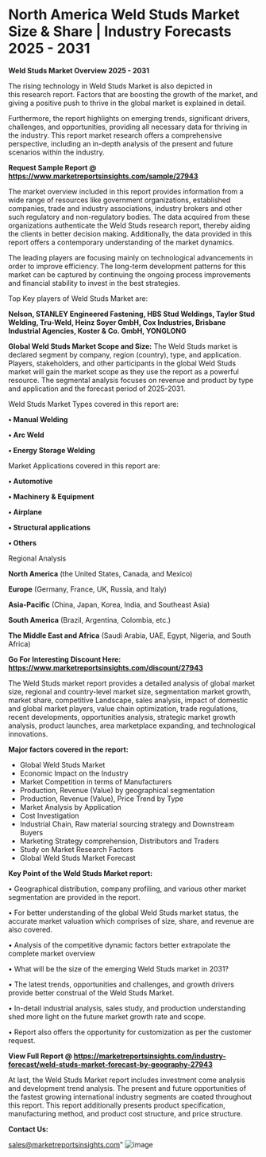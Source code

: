 # North America Weld Studs Market Size & Share | Industry Forecasts 2025 - 2031

<Strong> Weld Studs Market Overview 2025 - 2031</strong>

The rising technology in Weld Studs Market is also depicted in this research report. Factors that are boosting the growth of the market, and giving a positive push to thrive in the global market is explained in detail.

Furthermore, the report highlights on emerging trends, significant drivers, challenges, and opportunities, providing all necessary data for thriving in the industry. This report market research offers a comprehensive perspective, including an in-depth analysis of the present and future scenarios within the industry.

<strong>Request Sample Report @ <a href=https://www.marketreportsinsights.com/sample/27943>https://www.marketreportsinsights.com/sample/27943</a></strong>

The market overview included in this report provides information from a wide range of resources like government organizations, established companies, trade and industry associations, industry brokers and other such regulatory and non-regulatory bodies. The data acquired from these organizations authenticate the Weld Studs research report, thereby aiding the clients in better decision making. Additionally, the data provided in this report offers a contemporary understanding of the market dynamics.

The leading players are focusing mainly on technological advancements in order to improve efficiency. The long-term development patterns for this market can be captured by continuing the ongoing process improvements and financial stability to invest in the best strategies.

Top Key players of Weld Studs Market are:

<strong>Nelson, STANLEY Engineered Fastening, HBS Stud Weldings, Taylor Stud Welding, Tru-Weld, Heinz Soyer GmbH, Cox Industries, Brisbane Industrial Agencies, Koster & Co. GmbH, YONGLONG</strong>

<strong><b>Global Weld Studs Market Scope and Size:</b></strong>
The Weld Studs market is declared segment by company, region (country), type, and application. Players, stakeholders, and other participants in the global Weld Studs market will gain the market scope as they use the report as a powerful resource. The segmental analysis focuses on revenue and product by type and application and the forecast period of 2025-2031.

Weld Studs Market Types covered in this report are:

<strong>• Manual Welding

• Arc Weld

• Energy Storage Welding</strong>

Market Applications covered in this report are:

<strong>• Automotive

• Machinery & Equipment

• Airplane

• Structural applications

• Others</strong> 

Regional Analysis

<strong>North America</strong> (the United States, Canada, and Mexico)

<strong>Europe</strong> (Germany, France, UK, Russia, and Italy)

<strong>Asia-Pacific</strong> (China, Japan, Korea, India, and Southeast Asia)

<strong>South America</strong> (Brazil, Argentina, Colombia, etc.)

<strong>The Middle East and Africa</strong> (Saudi Arabia, UAE, Egypt, Nigeria, and South Africa)

<strong>Go For Interesting Discount Here: <a href=https://www.marketreportsinsights.com/discount/27943>https://www.marketreportsinsights.com/discount/27943</a></strong>

The Weld Studs market report provides a detailed analysis of global market size, regional and country-level market size, segmentation market growth, market share, competitive Landscape, sales analysis, impact of domestic and global market players, value chain optimization, trade regulations, recent developments, opportunities analysis, strategic market growth analysis, product launches, area marketplace expanding, and technological innovations.

<strong><b>Major factors covered in the report:</b></strong>
<ul>
  <li>Global Weld Studs Market </li>
  <li>Economic Impact on the Industry</li>
  <li>Market Competition in terms of Manufacturers</li>
  <li>Production, Revenue (Value) by geographical segmentation</li>
  <li>Production, Revenue (Value), Price Trend by Type</li>
  <li>Market Analysis by Application</li>
  <li>Cost Investigation</li>
  <li>Industrial Chain, Raw material sourcing strategy and Downstream Buyers</li>
  <li>Marketing Strategy comprehension, Distributors and Traders</li>
  <li>Study on Market Research Factors</li>
  <li>Global Weld Studs Market Forecast</li>
</ul>

<strong><b>Key Point of the Weld Studs Market report:</b></strong>

• Geographical distribution, company profiling, and various other market segmentation are provided in the report.

• For better understanding of the global Weld Studs market status, the accurate market valuation which comprises of size, share, and revenue are also covered.

• Analysis of the competitive dynamic factors better extrapolate the complete market overview

• What will be the size of the emerging Weld Studs market in 2031?

• The latest trends, opportunities and challenges, and growth drivers provide better construal of the Weld Studs Market.

• In-detail industrial analysis, sales study, and production understanding shed more light on the future market growth rate and scope.

• Report also offers the opportunity for customization as per the customer request.

<strong><b>View Full Report @ <a href=https://marketreportsinsights.com/industry-forecast/weld-studs-market-forecast-by-geography-27943>https://marketreportsinsights.com/industry-forecast/weld-studs-market-forecast-by-geography-27943</a></b></strong>


At last, the Weld Studs Market report includes investment come analysis and development trend analysis. The present and future opportunities of the fastest growing international industry segments are coated throughout this report. This report additionally presents product specification, manufacturing method, and product cost structure, and price structure.

<strong>Contact Us:</strong>

sales@marketreportsinsights.com"
![image](https://github.com/user-attachments/assets/582f1d0b-7f5c-4c69-aa02-b14273ae6657)
